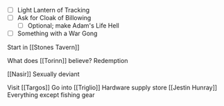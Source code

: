 - [ ] Light Lantern of Tracking
- [ ] Ask for Cloak of Billowing
	- [ ] Optional; make Adam's Life Hell
- [ ] Something with a War Gong

Start in [[Stones Tavern]]

What does [[Torinn]] believe?
	Redemption

[[Nasir]]
	Sexually deviant



Visit [[Targos]]
	Go into [[Triglio]]
	Hardware supply store
	[[Jestin Hunray]]
	Everything except fishing gear


